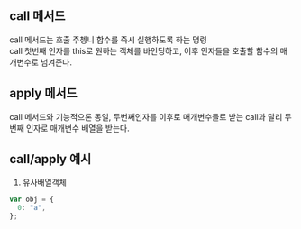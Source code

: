 ## call 메서드

call 메서드는 호출 주쳉니 함수를 즉시 실행하도록 하는 명령  
call 첫번째 인자를 this로 원하는 객체를 바인딩하고, 이후 인자들을 호출할 함수의 매개변수로 넘겨준다.

## apply 메서드

call 메서드와 기능적으론 동일, 두번째인자를 이후로 매개변수들로 받는 call과 달리 두번째 인자로 매개변수 배열을 받는다.

## call/apply 예시

1. 유사배열객체

```js
var obj = {
  0: "a",
};
```

